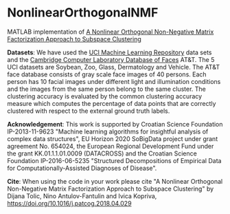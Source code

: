 # NonlinearOrthogonalNMF

MATLAB implementation of <a href=https://arxiv.org/abs/1709.10323>A Nonlinear Orthogonal Non-Negative Matrix Factorization Approach to Subspace Clustering</a>

<b>Datasets</b>: We have used the <a href=http://archive.ics.uci.edu/ml/>UCI Machine Learning Repository</a> data sets and the <a href=http://www.cl.cam.ac.uk/research/dtg/attarchive/facedatabase.html>Cambridge Computer Laboratory Database of Faces</a> AT&T. The 5 UCI datasets are Soybean, Zoo, Glass, Dermatology and Vehicle. The AT&T face database consists of gray scale face images of 40 persons. Each person has 10 facial images under different light and illumination conditions and the images from the same person belong to the same cluster. The clustering accuracy is evaluated by the common clustering accuracy measure which
computes the percentage of data points that are correctly clustered with respect to the external ground
truth labels. 

<b>Acknowledgement</b>: This work is supported by Croatian Science Foundation IP-2013-11-9623 "Machine learning
algorithms for insightful analysis of complex data structures", EU Horizon 2020
SoBigData project under grant agreement No. 654024, the European Regional Development Fund under the grant KK.01.1.1.01.0009 (DATACROSS) and the Croatian Science Foundation IP-2016-06-5235 "Structured Decompositions of Empirical Data for Computationally-Assisted Diagnoses of Disease".

<b>Cite</b>: When using the code in your work please cite "A Nonlinear Orthogonal Non-Negative Matrix Factorization Approach to Subspace Clustering" by Dijana Tolic, Nino Antulov-Fantulin and Ivica Kopriva, https://doi.org/10.1016/j.patcog.2018.04.029


